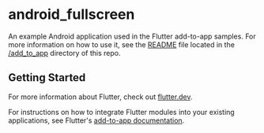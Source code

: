 # android_fullscreen

An example Android application used in the Flutter add-to-app samples. For more
information on how to use it, see the [README](../README.md) file located in the
[/add_to_app](/add_to_app) directory of this repo.

## Getting Started

For more information about Flutter, check out
[flutter.dev](https://flutter.dev).

For instructions on how to integrate Flutter modules into your existing
applications, see Flutter's
[add-to-app documentation](https://flutter.dev/docs/development/add-to-app).
